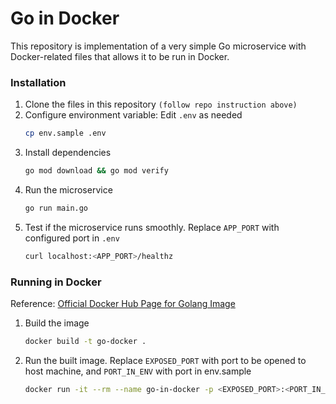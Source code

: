 # Go in Docker

This repository is implementation of a very simple Go microservice with Docker-related files that allows it to be run in Docker.

### Installation

1. Clone the files in this repository
    `(follow repo instruction above)`
2. Configure environment variable: Edit `.env` as needed
    ```bash
	cp env.sample .env
	```
3. Install dependencies
    ```bash
	go mod download && go mod verify
	```
4. Run the microservice
    ```bash
	go run main.go
	```
5. Test if the microservice runs smoothly. Replace `APP_PORT` with configured port in `.env`
    ```bash
	curl localhost:<APP_PORT>/healthz
	```
	
### Running in Docker
Reference: [Official Docker Hub Page for Golang Image](https://hub.docker.com/_/golang)

1. Build the image
    ```bash
	docker build -t go-docker .
	```
2. Run the built image. Replace `EXPOSED_PORT` with port to be opened to host machine, and `PORT_IN_ENV` with port in env.sample
    ```bash
	docker run -it --rm --name go-in-docker -p <EXPOSED_PORT>:<PORT_IN_ENV> go-docker
	```


